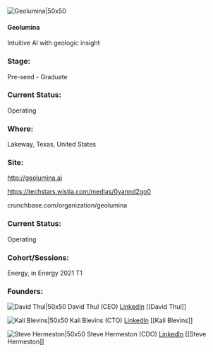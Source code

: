 

![Geolumina|50x50](https://apimg.techstars.com/connect/images/image_files/606dd615801c6f00087b14be/original/Screenshot_2021-04-07_at_16.55.44.png)

#### Geolumina
Intuitive AI with geologic insight

### Stage: 
Pre-seed - Graduate 

### Current Status: 
Operating

### Where:
Lakeway, Texas, United States

### Site:
http://geolumina.ai

https://techstars.wistia.com/medias/0yannd2go0

crunchbase.com/organization/geolumina

### Current Status: 
Operating

### Cohort/Sessions: 
Energy, in Energy 2021 T1

### Founders: 

![David Thul|50x50](https://apimg.techstars.com/connect/images/image_files/602eb0d6cdf28700073b40ef/original/DT_pp.jpg) David Thul (CEO) [LinkedIn](https://linkedin.com/in/davidjthul) [[David Thul]]

![Kali Blevins|50x50](https://apimg.techstars.com/connect/images/image_files/603669e243972a146c08ddd9/original/KB2_pp.jpg) Kali Blevins (CTO) [LinkedIn](https://linkedin.com/in/kali-k-blevins) [[Kali Blevins]]

![Steve Hermeston|50x50](https://apimg.techstars.com/connect/images/image_files/6029caf437c13c00071fa498/original/SAH_Geolumina_6_2020.jpg) Steve Hermeston (CDO) [LinkedIn](https://linkedin.com/in/steve-hermeston-678b5b8) [[Steve Hermeston]]



